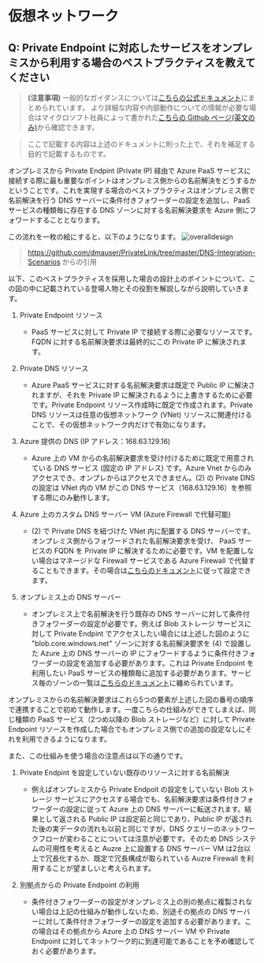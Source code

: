 # 仮想ネットワーク

## Q: Private Endpoint に対応したサービスをオンプレミスから利用する場合のベストプラクティスを教えてください

> **(注意事項)** 一般的なガイダンスについては[こちらの公式ドキュメント](https://docs.microsoft.com/ja-jp/azure/private-link/private-endpoint-dns#on-premises-workloads-using-a-dns-forwarde)にまとめられています。
より詳細な内容や内部動作についての情報が必要な場合はマイクロソフト社員によって書かれた[こちらの Github ページ(英文のみ)](https://github.com/dmauser/PrivateLink/tree/master/DNS-Integration-Scenarios)から確認できます。

>ここで記載する内容は上述のドキュメントに則った上で、それを補足する目的で記載するものです。

オンプレミスから Private Endpint (Private IP) 経由で Azure PaaS サービスに接続する際に最も重要なポイントはオンプレミス側からの名前解決をどうするかということです。これを実現する場合のベストプラクティスはオンプレミス側で名前解決を行う DNS サーバーに条件付きフォワーダーの設定を追加し、PaaS サービスの種類毎に存在する DNS ゾーンに対する名前解決要求を Azure 側にフォワードすることとなります。

この流れを一枚の絵にすると、以下のようになります。
![overalldesign](images/image15.png)
>https://github.com/dmauser/PrivateLink/tree/master/DNS-Integration-Scenarios からの引用

以下、このベストプラクティスを採用した場合の設計上のポイントについて、この図の中に記載されている登場人物とその役割を解説しながら説明していきます。

1. Private Endpoint リソース
    - PaaS サービスに対して Private IP で接続する際に必要なリソースです。FQDN に対する名前解決要求は最終的にこの Private IP に解決されます。

2. Private DNS リソース
    - Azure PaaS サービスに対する名前解決要求は既定で Public IP に解決されますが、それを Private IP に解決されるように上書きするために必要です。Private Endpoint リソース作成時に既定で作成されます。Private DNS リソースは任意の仮想ネットワーク (VNet) リソースに関連付けることで、その仮想ネットワーク内だけで有効になります。

3. Azure 提供の DNS (IP アドレス：168.63.129.16)
    - Azure 上の VM からの名前解決要求を受け付けるために既定で用意されている DNS サービス (固定の IP アドレス) です。Azure Vnet からのみアクセスでき、オンプレからはアクセスできません。(2) の Private DNS の設定は VNet 内の VM がこの DNS サービス（168.63.129.16）を参照する際にのみ動作します。

3. Azure 上のカスタム DNS サーバー VM (Azure Firewall で代替可能)
    - (2) で Private DNS を紐づけた VNet 内に配置する DNS サーバーです。オンプレミス側からフォワードされた名前解決要求を受け、 PaaS サービスの FQDN を Private IP に解決するために必要です。VM を配置しない場合はマネージドな Firewall サービスである Azure Firewall で代替することもできます。その場合は[こちらのドキュメント](https://docs.microsoft.com/ja-jp/azure/firewall/dns-settings#dns-proxy-configuration)に従って設定できます。

4. オンプレミス上の DNS サーバー
    - オンプレミス上で名前解決を行う既存の DNS サーバーに対して条件付きフォワーダーの設定が必要です。例えば Blob ストレージ サービスに対して Private Endpint でアクセスしたい場合には上述した図のように "blob.core.windows.net" ゾーンに対する名前解決要求を (4) で設置した Azure 上の DNS サーバーの IP にフォワードするように条件付きフォワーダーの設定を追加する必要があります。これは Private Endpoint を利用したい PaaS サービスの種類毎に追加する必要があります。サービス毎のゾーンの一覧は[こちらのドキュメント](https://docs.microsoft.com/ja-jp/azure/private-link/private-endpoint-dns#azure-services-dns-zone-configuration)に纏められています。

オンプレミスからの名前解決要求はこれら5つの要素が上述した図の番号の順序で連携することで初めて動作します。一度こちらの仕組みができてしまえば、同じ種類の PaaS サービス（2つめ以降の Blob ストレージなど）に対して Private Endpoint リソースを作成した場合でもオンプレミス側での追加の設定なしにそれを利用できるようになります。

また、この仕組みを使う場合の注意点は以下の通りです。

1. Private Endpint を設定していない既存のリソースに対する名前解決
    - 例えばオンプレミスから Private Endpoit の設定をしていない Blob ストレージ サービスにアクセスする場合でも、名前解決要求は条件付きフォワーダーの設定に従って Azure 上の DNS サーバーに転送されます。結果として返される Public IP は設定前と同じであり、Public IP が返された後の実データの流れも以前と同じですが、DNS クエリーのネットワークフローが変わることについては注意が必要です。そのため DNS システムの可用性を考えると Auzre 上に設置する DNS サーバー VM は2台以上で冗長化するか、既定で冗長構成が取られている Auzre Firewall を利用することが望ましいと考えられます。

2. 別拠点からの Private Endpoint の利用
    - 条件付きフォワーダーの設定がオンプレミス上の別の拠点に複製されない場合は上記の仕組みが動作しないため、別途その拠点の DNS サーバーに対して条件付きフォワーダーの設定を追加する必要があります。この場合はその拠点から Azure 上の DNS サーバー VM や Private Endpoint に対してネットワーク的に到達可能であることを予め確認しておく必要があります。

